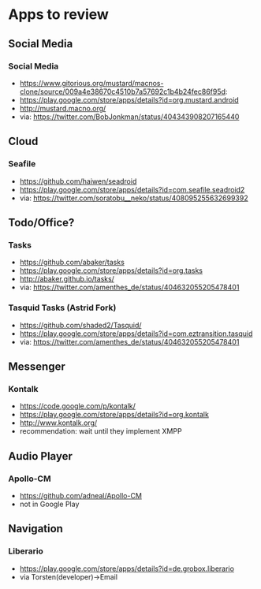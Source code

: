 # Apps to review

## Social Media
### Social Media
* https://www.gitorious.org/mustard/macnos-clone/source/009a4e38670c4510b7a57692c1b4b24fec86f95d:
* https://play.google.com/store/apps/details?id=org.mustard.android
* http://mustard.macno.org/
* via: https://twitter.com/BobJonkman/status/404343908207165440

## Cloud
### Seafile
* https://github.com/haiwen/seadroid
* https://play.google.com/store/apps/details?id=com.seafile.seadroid2
* via: https://twitter.com/soratobu__neko/status/408095255632699392

## Todo/Office?
### Tasks
* https://github.com/abaker/tasks
* https://play.google.com/store/apps/details?id=org.tasks
* http://abaker.github.io/tasks/
* via: https://twitter.com/amenthes_de/status/404632055205478401

### Tasquid Tasks (Astrid Fork)
* https://github.com/shaded2/Tasquid/
* https://play.google.com/store/apps/details?id=com.eztransition.tasquid
* via: https://twitter.com/amenthes_de/status/404632055205478401

## Messenger
### Kontalk
* https://code.google.com/p/kontalk/
* https://play.google.com/store/apps/details?id=org.kontalk
* http://www.kontalk.org/
* recommendation: wait until they implement XMPP

## Audio Player
### Apollo-CM
* https://github.com/adneal/Apollo-CM
* not in Google Play

## Navigation
### Liberario
* https://play.google.com/store/apps/details?id=de.grobox.liberario
* via Torsten(developer)->Email

